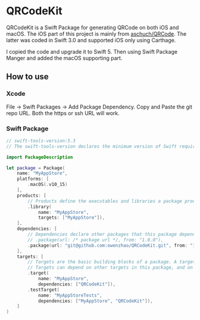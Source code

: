 # QRCodeKit

QRCodeKit is a Swift Package for generating QRCode on both iOS and macOS. The iOS part of this project is mainly from [aschuch/QRCode](https://github.com/aschuch/QRCode). The latter was coded in Swift 3.0 and supported iOS only using Carthage.

I copied the code and upgrade it to Swift 5. Then using Swift Package Manger and added the macOS supporting part.

## How to use
### Xcode
File -> Swift Packages -> Add Package Dependency. Copy and Paste the git repo URL. Both the https or ssh URL will work. 

### Swift Package

```swift
// swift-tools-version:5.3
// The swift-tools-version declares the minimum version of Swift required to build this package.

import PackageDescription

let package = Package(
    name: "MyAppStore",
    platforms: [
        .macOS(.v10_15)
    ],
    products: [
        // Products define the executables and libraries a package produces, and make them visible to other packages.
        .library(
            name: "MyAppStore",
            targets: ["MyAppStore"]),
    ],
    dependencies: [
        // Dependencies declare other packages that this package depends on.
        // .package(url: /* package url */, from: "1.0.0"),
        .package(url: "git@github.com:owenzhao/QRCodeKit.git", from: "1.0.0")
    ],
    targets: [
        // Targets are the basic building blocks of a package. A target can define a module or a test suite.
        // Targets can depend on other targets in this package, and on products in packages this package depends on.
        .target(
            name: "MyAppStore",
            dependencies: ["QRCodeKit"]),
        .testTarget(
            name: "MyAppStoreTests",
            dependencies: ["MyAppStore", "QRCodeKit"]),
    ]
)
```
